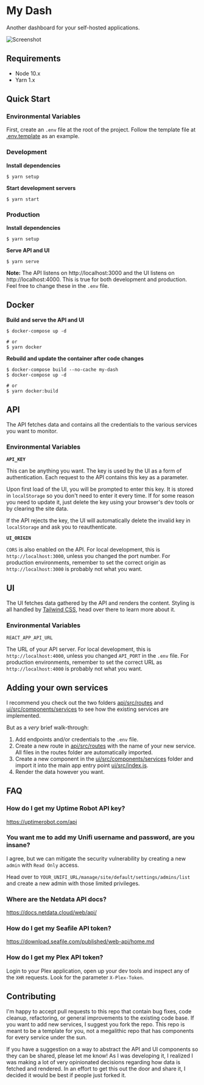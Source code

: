 # My Dash

Another dashboard for your self-hosted applications.

![Screenshot](https://raw.githubusercontent.com/krestaino/my-dash/master/screenshot.png)

## Requirements

- Node 10.x
- Yarn 1.x

## Quick Start

### Environmental Variables

First, create an `.env` file at the root of the project. Follow the template file at [.env.template](.env.template) as an example.

### Development

**Install dependencies**

```
$ yarn setup
```

**Start development servers**

```
$ yarn start
```

### Production

**Install dependencies**

```
$ yarn setup
```

**Serve API and UI**

```
$ yarn serve
```

**Note:** The API listens on http://localhost:3000 and the UI listens on http://localhost:4000. This is true for both development and production. Feel free to change these in the `.env` file.

## Docker

**Build and serve the API and UI**

```
$ docker-compose up -d

# or
$ yarn docker
```

**Rebuild and update the container after code changes**

```
$ docker-compose build --no-cache my-dash
$ docker-compose up -d

# or
$ yarn docker:build
```

## API

The API fetches data and contains all the credentials to the various services you want to monitor.

### Environmental Variables

**`API_KEY`**

This can be anything you want. The key is used by the UI as a form of authentication. Each request to the API contains this key as a parameter.

Upon first load of the UI, you will be prompted to enter this key. It is stored in `localStorage` so you don't need to enter it every time. If for some reason you need to update it, just delete the key using your browser's dev tools or by clearing the site data.

If the API rejects the key, the UI will automatically delete the invalid key in `localStorage` and ask you to reauthenticate.

**`UI_ORIGIN`**

`CORS` is also enabled on the API. For local development, this is `http://localhost:3000`, unless you changed the port number. For production environments, remember to set the correct origin as `http://localhost:3000` is probably not what you want.

## UI

The UI fetches data gathered by the API and renders the content. Styling is all handled by [Tailwind CSS](https://tailwindcss.com/), head over there to learn more about it.

### Environmental Variables

`REACT_APP_API_URL`

The URL of your API server. For local development, this is `http://localhost:4000`, unless you changed `API_PORT` in the `.env` file. For production environments, remember to set the correct URL as `http://localhost:4000` is probably not what you want.

## Adding your own services

I recommend you check out the two folders [api/src/routes](api/src/routes) and [ui/src/components/services](ui/src/components/services) to see how the existing services are implemented.

But as a _very_ brief walk-through:

1. Add endpoints and/or credentials to the `.env` file.
2. Create a new route in [api/src/routes](api/src/routes) with the name of your new service. All files in the routes folder are automatically imported.
3. Create a new component in the [ui/src/components/services](ui/src/components/services) folder and import it into the main app entry point [ui/src/index.js](ui/src/index.js).
4. Render the data however you want.

## FAQ

### How do I get my Uptime Robot API key?

https://uptimerobot.com/api

### You want me to add my Unifi username and password, are you insane?

I agree, but we can mitigate the security vulnerability by creating a new `admin` with `Read Only` access.

Head over to `YOUR_UNIFI_URL/manage/site/default/settings/admins/list` and create a new admin with those limited privileges.

### Where are the Netdata API docs?

https://docs.netdata.cloud/web/api/

### How do I get my Seafile API token?

https://download.seafile.com/published/web-api/home.md

### How do I get my Plex API token?

Login to your Plex application, open up your dev tools and inspect any of the `XHR` requests. Look for the parameter `X-Plex-Token`.

## Contributing

I'm happy to accept pull requests to this repo that contain bug fixes, code cleanup, refactoring, or general improvements to the existing code base. If you want to add new services, I suggest you fork the repo. This repo is meant to be a template for you, not a megalithic repo that has components for every service under the sun.

If you have a suggestion on a way to abstract the API and UI components so they can be shared, please let me know! As I was developing it, I realized I was making a lot of very opinionated decisions regarding how data is fetched and rendered. In an effort to get this out the door and share it, I decided it would be best if people just forked it.
